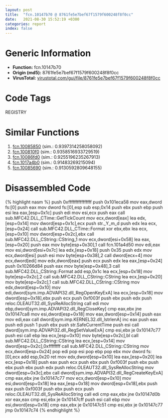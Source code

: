 ```yaml
---
layout: post
title:  "fcn.10147b70 @ 8761fe5e7bef67f1579f600248f8f0cc"
date:   2021-08-30 15:52:19 +0300
categories: report
index: false
---
```


# Generic Information
- **Function:** fcn.10147b70
- **Origin (md5):** 8761fe5e7bef67f1579f600248f8f0cc
- **VirusTotal:** [virustotal.com/gui/file/8761fe5e7bef67f1579f600248f8f0cc][virustotal_ref]

# Code Tags
<span class="tag" id="REGISTRY">REGISTRY</span>


# Similar Functions

1. [fcn.10085850][similar_1_ref] (sim.: 0.9397314258058092)
2. [fcn.100810f0][similar_2_ref] (sim.: 0.9358516933729519)
3. [fcn.10086fd0][similar_3_ref] (sim.: 0.9255196235267913)
4. [fcn.1017a4b0][similar_4_ref] (sim.: 0.91483269215094)
5. [fcn.10085690][similar_5_ref] (sim.: 0.9130592809648155)


# Disassembled Code

{% highlight nasm %}
push 0xffffffffffffffff
push 0x101eca58
mov eax,dword fs:[0]
push eax
mov dword fs:[0],esp
sub esp,0x14
push ebx
push ebp
push esi
lea eax,[esp+0x1c]
push edi
mov esi,ecx
push eax
call sub.MFC42.DLL_CTime::GetTickCount
mov ecx,dword[eax]
lea edx,[esp+0x14]
mov dword[esp+0x1c],ecx
push str._Y_m_d
push edx
lea ecx,[esp+0x24]
call sub.MFC42.DLL_CTime::Format
xor ebx,ebx
lea ecx,[esp+0x10]
mov dword[esp+0x2c],ebx
call sub.MFC42.DLL_CString::CString_1
mov ecx,dword[esi+0x58]
lea eax,[esp+0x20]
push eax
mov byte[esp+0x30],1
call fcn.101a4d50
mov edi,eax
mov esi,dword[esi+0x7c]
lea edx,[esp+0x18]
push 0x35
push edx
mov ecx,dword[esi]
push esi
mov byte[esp+0x38],2
call dword[ecx+4]
mov ecx,dword[edi]
mov edx,dword[eax]
push ecx
push edx
lea eax,[esp+0x24]
push 0x10266d84
push eax
mov byte[esp+0x48],3
call sub.MFC42.DLL_CString::Format
add esp,0x1c
lea ecx,[esp+0x18]
mov byte[esp+0x2c],2
call sub.MFC42.DLL_CString::CString
lea ecx,[esp+0x20]
mov byte[esp+0x2c],1
call sub.MFC42.DLL_CString::CString
mov edx,dword[esp+0x10]
mov edi,dword[sym.imp.ADVAPI32.dll_RegOpenKeyExA]
lea ecx,[esp+0x18]
mov dword[esp+0x18],ebx
push ecx
push 0xf003f
push ebx
push edx
push reloc.OLEAUT32.dll_SysReAllocString
call edi
mov ebp,dword[sym.imp.ADVAPI32.dll_RegCloseKey]
cmp eax,ebx
jne 0x10147ca8
mov esi,dword[esp+0x18]
mov eax,dword[esp+0x14]
push eax
mov edi,eax
call dword[sym.imp.KERNEL32.dll_lstrlenA]
inc eax
push eax
push edi
push 1
push ebx
push str.SafeCurrentTime
push esi
call dword[sym.imp.ADVAPI32.dll_RegSetValueExA]
cmp esi,ebx
je 0x10147c77
push esi
call ebp
lea ecx,[esp+0x10]
mov byte[esp+0x2c],bl
call sub.MFC42.DLL_CString::CString
lea ecx,[esp+0x14]
mov dword[esp+0x2c],0xffffffff
call sub.MFC42.DLL_CString::CString
mov ecx,dword[esp+0x24]
pop edi
pop esi
pop ebp
pop ebx
mov dword fs:[0],ecx
add esp,0x20
ret 
mov edx,dword[esp+0x10]
lea eax,[esp+0x20]
lea ecx,[esp+0x18]
push eax
push ecx
push ebx
push 0xf003f
push ebx
push ebx
push ebx
push edx
push reloc.OLEAUT32.dll_SysReAllocString
mov dword[esp+0x3c],ebx
call dword[sym.imp.ADVAPI32.dll_RegCreateKeyExA]
cmp eax,ebx
jne 0x10147c77
mov ecx,dword[esp+0x10]
mov esi,dword[esp+0x18]
lea eax,[esp+0x18]
mov dword[esp+0x18],ebx
push eax
push 0xf003f
push ebx
push ecx
push reloc.OLEAUT32.dll_SysReAllocString
call edi
cmp eax,ebx
jne 0x10147d0b
xor eax,eax
cmp esi,ebx
je 0x10147cff
push esi
call ebp
mov esi,dword[esp+0x18]
cmp eax,ebx
je 0x10147c51
cmp esi,ebx
je 0x10147c77
jmp 0x10147c74
{% endhighlight %}


[similar_1_ref]: /report/fcn.10085850@8761fe5e7bef67f1579f600248f8f0cc
[similar_2_ref]: /report/fcn.100810f0@8761fe5e7bef67f1579f600248f8f0cc
[similar_3_ref]: /report/fcn.10086fd0@8761fe5e7bef67f1579f600248f8f0cc
[similar_4_ref]: /report/fcn.1017a4b0@8761fe5e7bef67f1579f600248f8f0cc
[similar_5_ref]: /report/fcn.10085690@8761fe5e7bef67f1579f600248f8f0cc
[virustotal_ref]: https://www.virustotal.com/gui/file/8761fe5e7bef67f1579f600248f8f0cc